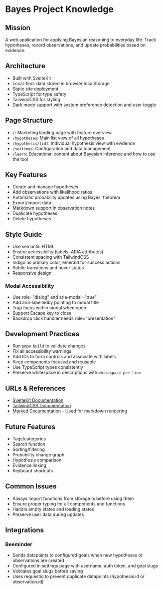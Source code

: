 # Bayes Project Knowledge

## Mission
A web application for applying Bayesian reasoning to everyday life. Track hypotheses, record observations, and update probabilities based on evidence.

## Architecture
- Built with SvelteKit
- Local-first: data stored in browser localStorage
- Static site deployment
- TypeScript for type safety
- TailwindCSS for styling
- Dark mode support with system preference detection and user toggle

## Page Structure
- `/`: Marketing landing page with feature overview
- `/hypotheses`: Main list view of all hypotheses
- `/hypothesis/[id]`: Individual hypothesis view with evidence
- `/settings`: Configuration and data management
- `/learn`: Educational content about Bayesian inference and how to use the tool

## Key Features
- Create and manage hypotheses
- Add observations with likelihood ratios
- Automatic probability updates using Bayes' theorem
- Export/import data
- Markdown support in observation notes
- Duplicate hypotheses
- Delete hypotheses

## Style Guide
- Use semantic HTML
- Ensure accessibility (labels, ARIA attributes)
- Consistent spacing with TailwindCSS
- Indigo as primary color, emerald for success actions
- Subtle transitions and hover states
- Responsive design

### Modal Accessibility
- Use role="dialog" and aria-modal="true"
- Add aria-labelledby pointing to modal title
- Trap focus within modal when open
- Support Escape key to close
- Backdrop click handler needs role="presentation"

## Development Practices
- Run `pnpm build` to validate changes
- Fix all accessibility warnings
- Add IDs to form controls and associate with labels
- Keep components focused and reusable
- Use TypeScript types consistently
- Preserve whitespace in descriptions with `whitespace-pre-line`

## URLs & References
- [SvelteKit Documentation](https://kit.svelte.dev/)
- [TailwindCSS Documentation](https://tailwindcss.com/)
- [Marked Documentation](https://marked.js.org/) - Used for markdown rendering

## Future Features
- Tags/categories
- Search function
- Sorting/filtering
- Probability change graph
- Hypothesis comparison
- Evidence linking
- Keyboard shortcuts

## Common Issues
- Always import functions from storage.ts before using them
- Ensure proper typing for all components and functions
- Handle empty states and loading states
- Preserve user data during updates

## Integrations
### Beeminder
- Sends datapoints to configured goals when new hypotheses or observations are created
- Configured in settings page with username, auth token, and goal slugs
- Validates goal slugs before saving
- Uses requestid to prevent duplicate datapoints (hypothesis.id or observation.id)
